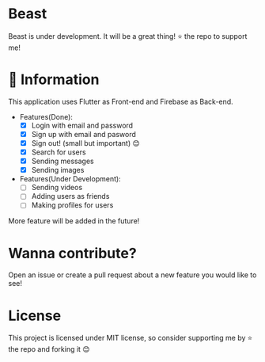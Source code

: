 # Beast

Beast is under development. 
It will be a great thing!
:star: the repo to support me!

# :book: Information

This application uses Flutter as Front-end and Firebase as Back-end.

* Features(Done):
    * [x] Login with email and password
    * [x] Sign up with email and pasword
    * [x] Sign out! (small but important) 😊
    * [x] Search for users
    * [x] Sending messages
    * [x] Sending images
    
* Features(Under Development):
    * [ ] Sending videos
    * [ ] Adding users as friends
    * [ ] Making profiles for users

More feature will be added in the future!


# Wanna contribute?

Open an issue or create a pull request about a new feature you would like to see!

# License

This project is licensed under MIT license, so consider supporting me by :star: the repo and forking it :blush: